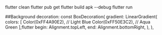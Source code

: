 flutter clean
flutter pub get
flutter build apk --debug
flutter run



##Background
decoration: const BoxDecoration(
  gradient: LinearGradient(
    colors: [
      Color(0xFF4A90E2), // Light Blue
      Color(0xFF50E3C2), // Aqua Green
    ],flutter 
    begin: Alignment.topLeft,
    end: Alignment.bottomRight,
  ),
),
